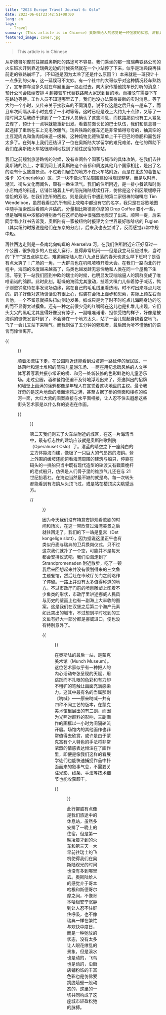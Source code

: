 ```yaml
---
title: "2023 Europe Travel Journal 6: Oslo"
date: 2023-06-01T23:42:51+08:00
lang: en
tags:
  - Travel
summary: (This article is in Chinese) 奥斯陆给人的感觉是一种弛放的状态，没有太多让人眼花缭乱的景象，但是溪水也是动的，飞鸟也是动的，沿街店铺粉饰的丰富色彩也是仿佛要跳脱墙壁一般动态的，这里的一切共同构成了这座城市轻盈松弛的脉搏。
featured_image: cover.jpg
---
```


> This article is in Chinese

从斯德哥尔摩前往挪威奥斯陆的路途可不容易。我们乘坐的那一班瑞典铁路公司的火车班次开到靠近瑞典边边的时候突然就在一个小站停了下来，似乎是瑞典段再往前走的铁路崩坏了。（不知道是因为太冷了还是什么原因？）本来就是一班预计十一点多到的火车，这一延误可不太妙。有一个社牛的大哥似乎对这种情况轻车熟路了，宣布停车没多久就在车厢里面一路走过去，向大家传播他找车长打听的消息：预计公司会陆续安排 4 趟接驳车代替铁路帮大家送到目的地，而接驳车需要下车在路边等待。工作人员不知道哪里去了，我们也没办法获得最新的实时消息。等了大约一个小时，又传来关于接驳车的不同消息，说不仅这趟之后只有一趟车了，而且车次间隔从半小时变成了一小时等等。这时已经是晚上大约九十点钟，又等了一段时间之后我终于逮到了一个工作人员确认了这些消息，而铁路那边也有工人紧急去焊了，预计十一点钟就能重新出发。看着前面长长的巴士队伍，我们和信息哥一起选择了重新在车上充电吹暖气。瑞典铁路的餐车还是非常值得夸夸的，抽真空的土豆泥肉丸和鱼肉炖味道一级棒，这种炖物比德铁菜单上干干巴巴的香肠和面包好太多了。在列车上我们还结识了一位在奥斯陆大学留学的难兄难弟，在他的帮助下我们在奥斯陆火车站很顺利地找到了前往民宿的车站。

我们之前规划旅游路线的时候，没有查阅各个国家与城市的具体攻略，在我们去往奥斯陆的路上，才看到网上说奥斯陆这个首都和周边其他几个国家相比，是出了名的没有什么旅游景点。不过我们居住的地方不在火车站附近，而是在北边的葛鲁尼洛卡（Grünerløkka）区，这一块不像火车站周围建设得规规整整，而是以时尚、潮流、街头文化而闻名，颇有一番生活气。我们的住所附近，是一排小餐馆和时尚小店构成的街道，店铺伴随着上午的阳光陆陆续续打开，仿佛是这个街区缓缓睁开惺忪的双眼。在我们住所的西边，则是我此行中遇到的第二家很棒的咖啡店 Tim Wendelboe，虽然我看过的所有网上攻略中都没有它的名字，我只是在谷歌地图中随手搜索然后看照片评估的。分量相比斯德哥尔摩的 Drop Coffee 要小一些，但是咖啡豆中浓郁的特别香气在这杯奶咖中很强烈地表现了出来。顺带一提，后来同学看小红书告诉我，奥斯陆有一家被纽约时报评为全世界最好咖啡店的 Fuglen（其实纽约时报说是他们在东京的分店），后来我也去尝试了，反而感觉非常中规中矩。

再往西边走则是一条南北向蜿蜒的 Akerselva 河，在我们住所附近它正好穿过一个公园，很多跑步的人在这儿穿行，显得非常热闹——但是我立马反应过来，当时的“下午”是五点钟左右，难道奥斯陆人在八九点日落的春天也这么早下班吗？是否有点太爽了！广场的一角，一大群鸟也在叽叽喳喳开着大会。在我们一路向北的行程中，海鸥的浓度越来越高了，鸟类也越发肆无忌惮地和人类在同一个屋檐下生活。等到下一站我们回到中欧的瑞士的时候，也明显发现咄咄逼人的鸥群变成了唯唯诺诺的鸽群。此时此刻，聒噪的海鸥尤其激动，扯着大嗓门儿伸着脖子喊话，鸭子则更钟意待在事发现场边缘，窝在自己的毛毛绒里看热闹，时不时出来啄点儿吃的。鸽子好像对这场谈话没有很上心，假装在会场上踱步和思索，实际上顾左右而言他，一个不留意就把头扭向侧边发呆，抑或只是为了时不时吃点儿海鸥身边的吃的而不显得太过摸鱼。还有一种之前很少见的红嘴鸥在这儿也是扎堆儿出现，它们头尖尖的黑毛尤其显得好像没有脖子，一副唯唯诺诺、担惊受怕的样子，好像是被海鸥的慷慨发言吓到了，不会待在一个地方太久，站了一会儿就起身绕着空地飞，飞了一会儿又站下来喘气。而我则做了五分钟的旁观者，最后因为听不懂他们的语言而悻悻离开。

{{<figure src="coffee-birds.jpg" alt="三张图片组成的拼图。左下是小店内木质桌上的一杯奶咖；右为公园平地上海鸥、鸽子、鸭子、红嘴鸥扎堆聚集的景象，海鸥正面朝两只鸭子叫唤；左上是两只红嘴鸥争抢食物、拍打翅膀且互相叫唤的瞬间。" caption="葛鲁尼洛卡的咖啡和公园" width="500">}}

顺着溪流往下走，在公园附近还能看到沿坡道一路延伸的居民区、一处落叶和泥土堆积的简易儿童游乐场、一两座用纪念碑风格的人文字体写着写着共振小常识的桥、和另一处新装修的色彩鲜艳的儿童游乐场。走过公园，酒和餐馆便迫不及待地浮现出来了，旁逸斜出的招牌和墙壁上画满的涂鸦都像是年轻人在宣誓着这块地盘的主权。最令我好奇的是这片地盘的墙面涂鸦之满，甚至占据了桥的侧面和楼栋的临河一面，大红大紫的图案直接与水平面相接，让人忍不住去遐想这些街头艺术家是以什么样的姿态在作画。

{{<figure src="akerselva.jpg" alt="七张图构成的拼图。左上是一个四周会喷水流的黑色圆柱形大理石台，在水流刚刚喷出时的特写；右上是一个上坡路，沿街有几幢粉色、浅黄色和白色的房屋，有行人正在上坡；左中是一个木质的微笑毛毛虫坐骑，刷有绿色和橙色的漆，但是已经磨损掉色；右中是一座白色的桥，桥头一端用蓝色的雕刻文字给小孩子科普的语气写着共振会使桥坍塌的常识；左下是一个向前延伸的桥，另一端两侧有红砖质地的酒吧，红砖墙上画满了粉色的涂鸦；中下是河流湍急处的一座断桥，桥壁一侧画有黑色和红色的涂鸦，与浪花直接接触；右下是临河而建的一栋房屋，河面之上的可见墙壁画满了橙色和黑色的涂鸦。" caption="Akerselva 沿河市景" width="600">}}

第二天我们则去了火车站附近的城区，在这一片海湾当中，最有标志性的建筑应该就是奥斯陆歌剧院（Operahuset Oslo）了。湛蓝的晴空之下一座纯白的立方体靠海而建，像极了一只巨大的气昂昂的海鸥。登上外围的缓坡还能俯看海湾周围的建筑与船只，停靠在码头的一排船只当中既有现代造型的轮渡又有戳着桅杆的老式船只，仿佛是人们骨子里的维京气儿还在与 21 世纪抬着杠。在海边当然最不缺的就是鸟，每一次转头都能看到有海鸥从头顶飞过，或是站在楼顶尖尖眺望远方。

{{<figure src="operahuset.jpg" alt="六张图构成的拼图。左上是一个人坐在深蓝色的海边，一只海鸥从头顶飞过；左中是海面上漂浮的一个玻璃形状的建筑，因为反光也呈现出湛蓝色；左下是晴天下海湾对岸白色和淡黄色的房屋；右上是沿海湾停靠的一系列船只；中下是蓝天下的白色立方体建筑和围绕它的白色坡道（奥斯陆歌剧院）；右下是立方体建筑物尖端的仰视图，尖角处站着一只海鸥。" caption="蓝天下的奥斯陆歌剧院" width="750">}}

因为今天我们没有特意安排观看歌剧的时间和场次，在这一带欣赏过海湾美景之后就往回走了，我们的下一站是皇宫（Det kongelige slott），因为据说这里正午也有类似丹麦与瑞典的卫兵换岗仪式，只不过这次我们就扑了一个空，可能并不是每天都会安排仪式吧。我们沿海走到了 Strandpromenaden 附近散步，吃了一顿我后来回想起来并没有很划得来的三文鱼主题餐馆，然后赶在市政厅关门之前略作了停留。一路上并没有太多值得称道的地方。不过市政厅门前的喷泉雕塑上印着不少鱼类的形状，市政厅里讲述挪威人民风与历史的壁画上也有一副海上大丰收的图案。这是我们在汉堡之后第二个海产元素如此突出的城市，不过想到平时吃到的三文鱼有好大一部分都是挪威进口，便也没有特别意外了。

{{<figure src="slott-strandpromenaden-radhuset.jpg" alt="五张图构成的拼图。左上是一只栏杆上站着的海鸥，和右下角一个正看着它的人的背影；右上是马路路口的日落，夕阳从路的中央落下去，把蓝天的下半部分照得又黄又亮；左下是红砖墙壁上的一个雕塑画，穿着雨披和靴子的捕鱼人踩在木船上，双手捧着一条青色大鱼，船周围还有三条小鱼跃出睡眠，蓝天中有两只海鸥在盘旋；中下是占据整面墙的壁画，用彩色的色块记录了不同职位工作时的场景；右下是路上的一只海鸥正在叼着包装袋甩的瞬间。" caption="皇宫广场、市政厅附近、以及日落" width="750">}}

在奥斯陆的最后一站，是蒙克美术馆（Munch Museum）。这位艺术家似乎有一种把人的内心活动夸张呈现的天赋，用跳跃而不扎眼的色彩和有力却不粗犷的笔触让画面充满感染力。这其中最有名的当属那副《呐喊》——原来呐喊一共有四种不同工艺的版本，在蒙克美术馆里展出的有三副，而因为光照对颜料的影响，三副画作的画框以一小时为间隔轮流开启。场馆内的其他画作也非常值得去欣赏，或许是由于蒙克富有个人特色的手法将非常浓烈的情感表达倾注在了画作里，即便是像我们这样的看展学徒们也能快速捕捉作品中扑面而来的叙事气息，不需要关注光影、线条、手法等技术细节也能收获颇丰。

{{<figure src="scream.jpg" alt="以黑白色的石板印刷工艺制作的名画《呐喊》，被裱在红木画框里、挂在黑色的墙上。" caption="石板印刷版的《呐喊》" width="400">}}

此行挪威有点像是我们旅途中的休息站，虽然多安排了一晚上的住宿，但是第一晚凌晨才到的火车和第三天一大早前往瑞士的飞机使得我们在奥斯陆观光的时间也没有多到哪里去。奥斯陆给人的感觉介于哥本哈根和斯德哥尔摩之间，不像哥本哈根安宁沉静到让人忍不住屏住呼吸，也不像瑞典一样在繁忙与欢快中度日，而是一种弛放的状态，没有太多让人眼花缭乱的景象，但是溪水也是动的，飞鸟也是动的，沿街店铺粉饰的丰富色彩也是仿佛要跳脱墙壁一般动态的，这里的一切共同构成了这座城市轻盈松弛的脉搏。